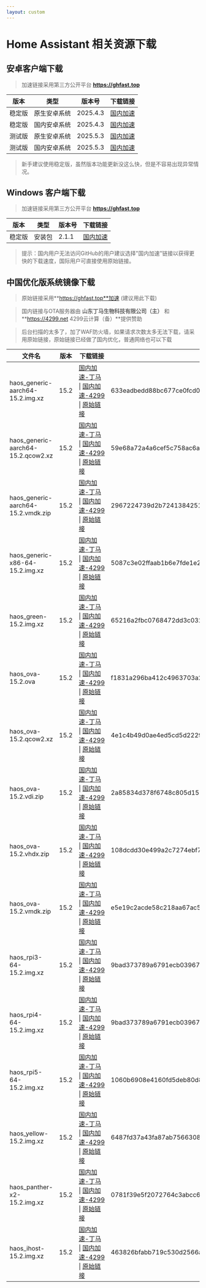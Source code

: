 ```yaml
--- 
layout: custom 
---
```


# Home Assistant 相关资源下载

## 安卓客户端下载
> 加速链接采用第三方公开平台 **https://ghfast.top**

| 版本   | 类型       | 版本号  | 下载链接                                                                 |
|--------|------------|---------|--------------------------------------------------------------------------|
| 稳定版 | 原生安卓系统 | 2025.4.3 | [国内加速](https://ghfast.top/https://github.com/home-assistant/android/releases/download/2025.4.3/app-full-release.apk)  |
| 稳定版 | 国内安卓系统 | 2025.4.3 | [国内加速](https://ghfast.top/https://github.com/home-assistant/android/releases/download/2025.4.3/app-minimal-release.apk) |
| 测试版 | 原生安卓系统| 2025.5.3 | [国内加速](https://ghfast.top/https://github.com/home-assistant/android/releases/download/2025.5.3/app-full-release.apk)  |
| 测试版 | 国内安卓系统 | 2025.5.3 | [国内加速](https://ghfast.top/https://github.com/home-assistant/android/releases/download/2025.5.3/app-minimal-release.apk) |

> 新手建议使用稳定版，虽然版本功能更新没这么快，但是不容易出现异常情况。

## Windows 客户端下载

> 加速链接采用第三方公开平台 **https://ghfast.top**

| 版本   | 类型   | 版本号| 下载链接                                                            |
|--------|--------|-------|-------------------------------------------------------------------|
| 稳定版 | 安装包 | 2.1.1 | [国内加速](https://ghfast.top/https://github.com/hass-agent/HASS.Agent/releases/latest/download/HASS.Agent.Installer.exe)  |

> 提示：国内用户无法访问GitHub的用户建议选择"国内加速"链接以获得更快的下载速度，国际用户可直接使用原始链接。

## 中国优化版系统镜像下载

> 原始链接采用**https://ghfast.top**加速 (建议用此下载)

> 国内链接与OTA服务器由 **山东丁马生物科技有限公司（主）** 和 **https://4299.net 4299云计算（备）**提供赞助

> 后台扫描的太多了，加了WAF防火墙，如果请求次数太多无法下载，请采用原始链接，原始链接已经做了国内优化，普通网络也可以下载

| 文件名 | 版本 | 下载链接 | 文件HASH (SHA256) |
|----|----|---|---|
| haos_generic-aarch64-15.2.img.xz | 15.2 | [国内加速-丁马](https://ota.hasscn.top/15.2/haos_generic-aarch64-15.2.img.xz) \| [国内加速-4299](https://ota1.hasscn.top/15.2/haos_generic-aarch64-15.2.img.xz) \| [原始链接](https://ghfast.top/github.com/ha-china/HAOS-CN/releases/download/15.2/haos_generic-aarch64-15.2.img.xz) |633eadbedd88bc677ce0fcd09a25a414c69dccf2c32021553d280d936959d6ac |
| haos_generic-aarch64-15.2.qcow2.xz | 15.2 | [国内加速-丁马](https://ota.hasscn.top/15.2/haos_generic-aarch64-15.2.qcow2.xz) \| [国内加速-4299](https://ota1.hasscn.top/15.2/haos_generic-aarch64-15.2.qcow2.xz) \| [原始链接](https://ghfast.top/github.com/ha-china/HAOS-CN/releases/download/15.2/haos_generic-aarch64-15.2.qcow2.xz) |59e68a72a4a6cef5c758ac6ace15520b69c44ac0f5ce40cc8cfbab18148b8e82|
| haos_generic-aarch64-15.2.vmdk.zip | 15.2 | [国内加速-丁马](https://ota.hasscn.top/15.2/haos_generic-aarch64-15.2.vmdk.zip) \| [国内加速-4299](https://ota1.hasscn.top/15.2/haos_generic-aarch64-15.2.vmdk.zip) \| [原始链接](https://ghfast.top/github.com/ha-china/HAOS-CN/releases/download/15.2/haos_generic-aarch64-15.2.vmdk.zip) |2967224739d2b72413842513b0f7d9dcd270f18fcd114509183f74c1dca37440|
| haos_generic-x86-64-15.2.img.xz | 15.2 | [国内加速-丁马](https://ota.hasscn.top/15.2/haos_generic-x86-64-15.2.img.xz) \| [国内加速-4299](https://ota1.hasscn.top/15.2/haos_generic-x86-64-15.2.img.xz) \| [原始链接](https://ghfast.top/github.com/ha-china/HAOS-CN/releases/download/15.2/haos_generic-x86-64-15.2.img.xz) |5087c3e02ffaab1b6e7fde1e297cfbaa9d7fe7e46f531086c52b30fb39a991cf|
| haos_green-15.2.img.xz | 15.2 | [国内加速-丁马](https://ota.hasscn.top/15.2/haos_green-15.2.img.xz) \| [国内加速-4299](https://ota1.hasscn.top/15.2/haos_green-15.2.img.xz) \| [原始链接](https://ghfast.top/github.com/ha-china极/HAOS-CN/releases/download/15.2/haos_green-15.2.img.xz) |65216a2fbc0768472dd3c032987a037054bfe871b21c9836ee962a9d34ffc118|
| haos_ova-15.2.ova | 15.2 | [国内加速-丁马](https://ota.hasscn.top/15.2/haos_ova-15.2.ova) \| [国内加速-4299](https://ota1.hasscn.top/15.2/haos_ova-15.2.ova) \| [原始链接](https://ghfast.top/github.com/ha-china/HAOS-CN/releases/download/15.2/haos_ova-15.2.ova) |f1831a296ba412c4963703a2a4f67e7d38ad0ebc4fe41b379372d13328c5471d|
| haos_ova-15.2.qcow2.xz | 15.2 | [国内加速-丁马](https://ota.hasscn.top/15.2/haos_ova-15.2.qcow2.xz) \| [国内加速-4299](https://ota1.hasscn.top/15.2/haos_ova-15.2.qcow2.xz) \| [原始链接](https://ghfast.top/github.com/ha-china/HAOS-CN/releases/download/15.2/haos_ova-15.2.qcow2.xz) |4e1c4b49d0ae4ed5cd5d2229867cb7620c03e9b459b7f7f87fc24f08ea61a466|
| haos_ova-15.2.vdi.zip | 15.2 | [国内加速-丁马](https://ota.hasscn.top/15.2/haos_ova-15.2.vdi.zip) \| [国内加速-4299](https://ota1.hasscn.top/15.2/haos_ova-15.2.vdi.zip) \| [原始链接](https://ghfast.top/github.com/ha-china/HAOS-CN/releases/download/15.2/haos_ova-15.2.vdi.zip) |2a85834d378f6748c805d1567a1a8a7675805682b449e7c3330fda7551b9a4f0|
| haos_ova-15.2.vhdx.zip | 15.2 | [国内加速-丁马](https://ota.hasscn.top/15.2/haos_ova-15.2.vhdx.zip) \| [国内加速-4299](https://ota1.hasscn.top/15.2/haos_ova-15.2.vhdx.zip) \| [原始链接](https://ghfast.top/github.com/ha-china/HAOS-CN/releases/download/15.2/haos_ova-15.2.vhdx.zip) |108dcdd30e499a2c7274ebf768d09020e47b8d3035d2ec995043ea7dedaf905c|
| haos_ova-15.2.vmdk.zip | 15.2 | [国内加速-丁马](https://ota.hasscn.top/15.2/haos_ova-15.极2.vmdk.zip) \| [国内加速-4299](https://ota1.hasscn.top/15.2/haos_ova-15.2.vmdk.zip) \| [原始链接](https://ghfast.top/github.com/ha-china/HAOS-CN/releases/download/15.2/haos极_ova-15.2.vmdk.zip) |e5e19c2acde58c218aa67ac53630398f5343a16a2acb5c9ede54f3e0179053ec|
| haos_rpi3-64-15.2.img.xz | 15.2 | [国内加速-丁马](https://ota.hasscn.top/15.2/haos_rpi3-64-15.2.img.xz) \| [国内加速-4299](https://ota1.hasscn.top/15.2/haos_rpi3-64-15.2.img.xz) \| [原始链接](https://ghfast.top/github.com/ha-china/HAOS-CN/releases/download/15.2/haos_rpi3-64-15.2.img.xz) |9bad373789a6791ecb03967c904d4a5b1807833c1b53b4d07a01af0cf58e8cce|
| haos_rpi4-64-15.2.img.xz | 15.2 | [国内加速-丁马](https://ota.hasscn.top/15.2/haos_rpi4-64-15.2.img.xz) \| [国内加速-4299](https://ota1.hasscn.top/15.2/haos_rpi4-64-15.2.img.xz) \| [原始链接](https://ghfast.top/github.com/ha-china/HAOS-CN/releases/download/15.2/haos_rpi4-64-15.2.img.xz) |9bad373789a6791ecb03967c904d4a5b1807833c1b53b4d07a01af0cf58e8cce|
| haos_rpi5-64-15.2.img.xz | 15.2 | [国内加速-丁马](https://ota.hasscn.top/15.2/haos_rpi5-64-15.2.img.xz) \| [国内加速-4299](https://ota1.hasscn.top/15.2/haos_rpi5-64-15.2.img.xz) \| [原始链接](https://ghfast.top/github.com/ha-china/HAOS-CN/releases/download/15.2/haos_rpi5-64-15.2.img.xz) |1060b6908e4160fd5deb80d875e108cf1fb8e21214926138c5e94c3d82100181|
| haos_yellow-15.2.img.xz | 15.2 | [国内加速-丁马](https://ota.hasscn.top/15.2/haos_yellow-15.2.img.xz) \| [国内加速-4299](https://ota1.hasscn.top/15.2/haos_yellow-15.2.img.xz) \| [原始链接](https://ghfast.top/github.com/ha-china/HAOS-CN/releases/download/15.2/haos_yellow-15.2.img.xz) |6487fd37a43fa87ab7566308bfa47af7d70d222166ec6ba0270b0406bf1fe5f0|
| haos_panther-x2-15.2.img.xz | 15.2 | [国内加速-丁马](https://ota.hasscn.top/15.2/haos_panther-x2-15.2.img.xz) \| [国内加速-4299](https://ota1.hasscn.top/15.2/haos_panther-x2-15.2.img.xz) \| [原始链接](https://ghfast.top/github.com/ha-china/HAOS-CN/releases/download/15.2/haos_panther-x2-15.2.img.xz) |0781f39e5f2072764c3abcc625074854601cfa4bdcf97104d23536231dcbd1e0|
| haos_ihost-15.2.img.xz | 15.2 | [国内加速-丁马](https://ota.hasscn.top/15.2/haos_ihost-15.2.img.xz) \| [国内加速-4299](https://ota1.hasscn.top/15.2/haos_ihost-15.2.img.xz) \| [原始链接](https://ghfast.top/github.com/ha-china/HAOS-CN/releases/download/15.2/haos_ihost-15.2.img.xz) |463826bfabb719c530d2566a4f321d931d04c595c2742f9986423084488a386e|







